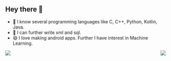## **Hey there 👋**

- 🔭 I know several programming languages like C, C++, Python, Kotlin, Java.
- 🌱 I can further write xml and sql.
- 😄 I love making android apps. Further I have interest in Machine Learning.


<a href="https://github.com/rishabhkumar812/rishabhkumar812">
  <img align="left" src="https://github-readme-stats.vercel.app/api?username=rishabhkumar812&show_icons=true&theme=radical&repo=rishabhkumar812" />
  <img align="right" src="https://github-readme-stats.vercel.app/api/top-langs/?username=rishabhkumar812&show_icons=true&theme=radical&repo=rishabhkumar812" />
</a>

<!--
**rishabhkumar812/rishabhkumar812** is a ✨ _special_ ✨ repository because its `README.md` (this file) appears on your GitHub profile.

Here are some ideas to get you started:
-->


